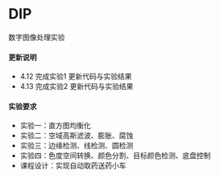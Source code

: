 # DIP
数字图像处理实验
#### 更新说明
- 4.12 完成实验1 更新代码与实验结果
- 4.13 完成实验2 更新代码与实验结果

#### 实验要求
- 实验一：直方图均衡化
- 实验二：空域高斯滤波、膨胀、腐蚀
- 实验三：边缘检测、线检测、圆检测
- 实验四：色度空间转换、颜色分割、目标颜色检测、底盘控制
- 课程设计：实现自动取药送药小车
